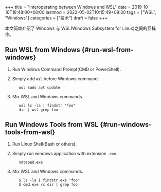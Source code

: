 +++
title = "Interoperating between Windows and WSL"
date = 2019-10-16T18:48:00+08:00
lastmod = 2022-05-02T10:15:49+08:00
tags = ["WSL", "Windows"]
categories = ["技术"]
draft = false
+++

本文简单介绍了 Windows 与 WSL(Windows Subsystem for Linux)之间的互操作。 <br/>

<!--more-->


## Run WSL from Windows {#run-wsl-from-windows}

1.  Run Windows Command Prompt(CMD or PowerShell). <br/>
2.  Simply add `wsl` before Windows command. <br/>

    ```shell
       wsl sudo apt update
    ```
3.  Mix WSL and Windows commands. <br/>

    ```shell
       wsl ls -la | findstr "foo"
       dir | wsl grep foo
    ```


## Run Windows Tools from WSL {#run-windows-tools-from-wsl}

1.  Run Linux Shell(Bash or others). <br/>
2.  Simply run windows application with extension `.exe`. <br/>

    ```shell
       notepad.exe
    ```
3.  Mix WSL and Windows commands. <br/>

    ```shell
       $ ls -la | findstr.exe "foo"
       $ cmd.exe /c dir | grep foo
    ```
